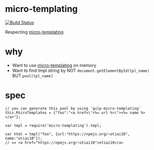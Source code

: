 micro-templating
===================

[![Build Status](https://travis-ci.org/otiai10/micro-templating.svg?branch=master)](https://travis-ci.org/otiai10/micro-templating)

Respecting [micro-templating](http://ejohn.org/blog/javascript-micro-templating/)

# why

- Want to use [micro-templating](http://ejohn.org/blog/javascript-micro-templating/) on memory
- Want to find tmpl string by NOT `document.getElementById(tpl_name)` BUT `pool[tpl_name]`

# spec

```
// you can generate this pool by using `gulp-micro-templating`
this.MicroTemplates = {"foo":"<a href=\"<%= url %>\"><%= name %></a>"};

var tmpl = require('micro-templating').tmpl;

var html = tmpl("foo", {url:"https://npmjs.org/~otiai10", name:"otiai10"});
// == <a href="https://npmjs.org/~otiai10">otiai10</a>
```
